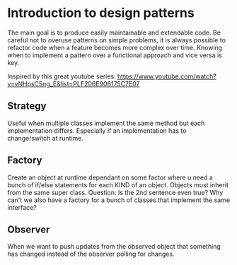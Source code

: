 # Introduction to design patterns
The main goal is to produce easily maintainable and extendable code. Be careful not to overuse patterns on simple problems, it is always possible to refactor code when a feature becomes more complex over time. Knowing when to implement a pattern over a functional approach and vice versa is key.

Inspired by this great youtube series: https://www.youtube.com/watch?v=vNHpsC5ng_E&list=PLF206E906175C7E07

## Strategy
Useful when multiple classes implement the same method but each implementation differs. Especially if an implementation has to change/switch at runtime.

## Factory
Create an object at runtime dependant on some factor where u need a bunch of if/else statements for each KIND of an object. Objects must inherit from the same super class.
Question: Is the 2nd sentence even true? Why can't we also have a factory for a bunch of classes that implement the same interface?

## Observer
When we want to push updates from the observed object that something has changed instead of the observer polling for changes. 

